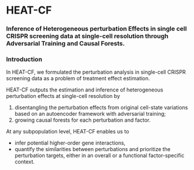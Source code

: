 # HEAT-CF

### Inference of Heterogeneous perturbation Effects in single cell CRISPR screening data at single-cell resolution through Adversarial Training and Causal Forests.

### Introduction
In HEAT-CF, we formulated the perturbation analysis in single-cell CRISPR screening data as a problem of treatment effect estimation.

HEAT-CF outputs the estimation and inference of heterogeneous perturbation effects at single-cell resolution by
1. disentangling the perturbation effects from original cell-state variations based on an autoencoder framework with adversarial training;
2. growing causal forests for each perturbation and factor.

At any subpopulation level, HEAT-CF enables us to
* infer potential higher-order gene interactions,
* quantify the similarities between perturbations and prioritize the perturbation targets, either in an overall or a functional factor-specific context.

